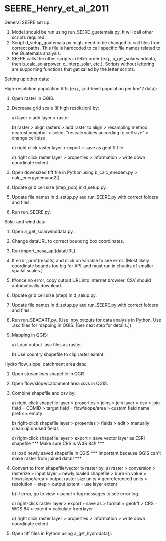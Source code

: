 # SEERE_Henry_et_al_2011

General SEERE set up:
1. Model should be run using run_SEERE_guatemala.py. It will call other scripts required.
2. Script d_setup_guatemala.py might need to be changed to call files from correct paths. This file is hardcoded to call specific file names related to the Guatemala analysis.
3. SEERE calls the other scripts in letter order (e.g., a_get_solarwinddata, then b_calc_solarpower, c_interp_solar, etc.). Scripts without lettering are supporting functions that get called by the letter scripts.



Setting up other data:

High-resolution population tiffs (e.g., grid-level population per km^2 data):
1. Open raster in QGIS.
2. Decrease grid scale (if high resolution) by:

    a) layer > add layer > raster

    b) raster > align rasters > add raster to align > resampling method: nearest neighbor > select "rescale values according to cell size" > change cell size

    c) right click raster layer > export > save as geotiff file

    d) right click raster layer > properties > information > write down coordinate extent

3. Open downsized tiff file in Python using b_calc_enedem.py > calc_energydemand2().
4. Update grid cell size (step_pop) in d_setup.py.
5. Update file names in d_setup.py and run_SEERE.py with correct folders and files.
6. Run run_SEERE.py.

Solar and wind data:
1. Open a_get_solarwinddata.py.
2. Change dataURL to correct bounding box coordinates.
3. Run import_nasa_api(dataURL).
4. If error, print(results) and click on variable to see error. (Most likely coordinate bounds too big for API, and must run in chunks of smaller spatial scales.)
5. If/once no error, copy output URL into internet browser. CSV should automatically download.
6. Update grid cell size (step) in d_setup.py.
7. Update file names in d_setup.py and run_SEERE.py with correct folders and files.
8. Run run_SEACART.py. (Use .npy outputs for data analysis in Python. Use .asc files for mapping in QGIS. [See next step for details.])
9. Mapping in QGIS:

    a) Load output .asc files as raster.

    b) Use country shapefile to clip raster extent.


Hydro flow, slope, catchment area data:
1. Open streamlines shapefile in QGIS.
2. Open flow/slope/catchment area csvs in QGIS.
3. Combine shapefile and csv by:

    a) right-click shapefile layer > properties > joins > join layer = csv > join field = COMID > target field = flow/slope/area > custom field name prefix = empty

    b) right-click shapefile layer > properties > fields > edit > manually clean up unused fields

    c) right-click shapefile layer > export > save vector layer as ESRI shapefile *** Make sure CRS is WGS 84!! ***

    d) load newly saved shapefile in QGIS *** Important because QGIS can't make raster from joined data!! ***

4. Convert to from shapefile/vector to raster by:
    a) raster > conversion > rasterize > input layer = newly loaded shapefile > burn-in value = flow/slope/area > output raster size units = georeferenced units > resolution = step > output extent = use layer extent

    b) if error, go to view > panel > log messages to see error log.

    c) right-click raster layer > export > save as > format = geotiff > CRS = WGS 84 > extent = calculate from layer

    d) right click raster layer > properties > information > write down coordinate extent

5. Open tiff files in Python using a_get_hydrodata().
